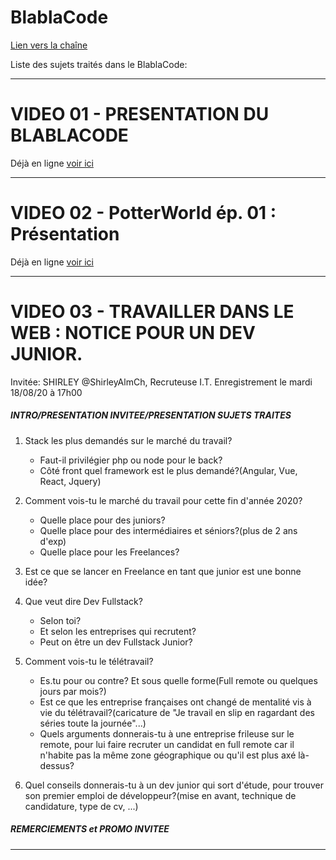 # BlablaCode 
[Lien vers la chaîne](https://www.youtube.com/c/LeBlablaCode)


Liste des sujets traités dans le BlablaCode: 

-----------------

# VIDEO 01 - PRESENTATION DU BLABLACODE

Déjà en ligne [voir ici](https://www.youtube.com/watch?v=FEpxjBQceN0)

-----
# VIDEO 02 - PotterWorld ép. 01 : Présentation

Déjà en ligne [voir ici](https://www.youtube.com/watch?v=lPhRqmmYa7Y)

------

# VIDEO 03 - TRAVAILLER DANS LE WEB : NOTICE POUR UN DEV JUNIOR.

Invitée:  SHIRLEY @ShirleyAlmCh, Recruteuse I.T.
Enregistrement le mardi 18/08/20 à 17h00

##### INTRO/PRESENTATION INVITEE/PRESENTATION SUJETS TRAITES

 1. Stack les plus demandés sur le marché du travail?
	* Faut-il privilégier php ou node pour le back?
	* Côté front quel framework est le plus demandé?(Angular, Vue, React, Jquery)

 2. Comment vois-tu le marché du travail pour cette fin d'année 2020?
	* Quelle place pour des juniors?
	* Quelle place pour des intermédiaires et séniors?(plus de 2 ans d'exp)
	* Quelle place pour les Freelances?

 3. Est ce que se lancer en Freelance en tant que junior est une bonne idée? 

 4. Que veut dire Dev Fullstack? 
	* Selon toi?
	* Et selon les entreprises qui recrutent?
	* Peut on être un dev Fullstack Junior?

 5. Comment vois-tu le télétravail? 
	* Es.tu pour ou contre? Et sous quelle forme(Full remote ou quelques jours par mois?)
	* Est ce que les entreprise françaises ont changé de mentalité vis à vie du télétravail?(caricature de "Je travail en slip en ragardant des séries toute la journée"...)
	* Quels arguments donnerais-tu à une entreprise frileuse sur le remote, pour lui faire recruter un candidat en full remote car il n'habite pas la même zone géographique ou qu'il est plus axé là-dessus?

 6. Quel conseils donnerais-tu à un dev junior qui sort d'étude, pour trouver son premier emploi de développeur?(mise en avant, technique de candidature, type de cv, ...)

##### REMERCIEMENTS et PROMO INVITEE

-----------------
